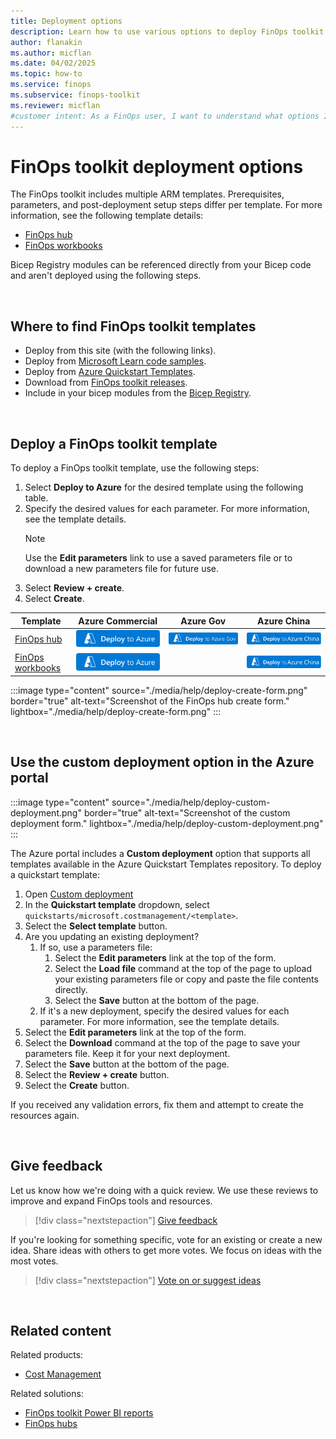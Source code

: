 ```yaml
---
title: Deployment options
description: Learn how to use various options to deploy FinOps toolkit solutions, including ARM templates, Bicep modules, and quickstart templates.
author: flanakin
ms.author: micflan
ms.date: 04/02/2025
ms.topic: how-to
ms.service: finops
ms.subservice: finops-toolkit
ms.reviewer: micflan
#customer intent: As a FinOps user, I want to understand what options I have to deploy FinOps toolkit tools.
---
```


<!-- markdownlint-disable-next-line MD025 -->
# FinOps toolkit deployment options

The FinOps toolkit includes multiple ARM templates. Prerequisites, parameters, and post-deployment setup steps differ per template. For more information, see the following template details:

- [FinOps hub](../hubs/template.md)
- [FinOps workbooks](../workbooks/finops-workbooks-overview.md)

Bicep Registry modules can be referenced directly from your Bicep code and aren't deployed using the following steps.

<br>

## Where to find FinOps toolkit templates

- Deploy from this site (with the following links).
- Deploy from [Microsoft Learn code samples](/samples/browse/?terms=finops).
- Deploy from [Azure Quickstart Templates](https://github.com/Azure/azure-quickstart-templates/tree/master/quickstarts/microsoft.costmanagement).
- Download from [FinOps toolkit releases](https://github.com/microsoft/finops-toolkit/releases).
- Include in your bicep modules from the [Bicep Registry](https://azure.github.io/bicep-registry-modules/#cost).

<br>

## Deploy a FinOps toolkit template

To deploy a FinOps toolkit template, use the following steps:

1. Select **Deploy to Azure** for the desired template using the following table.
2. Specify the desired values for each parameter. For more information, see the template details.
   > [!NOTE]
   > Use the **Edit parameters** link to use a saved parameters file or to download a new parameters file for future use.
3. Select **Review + create**.
4. Select **Create**.

| Template                                                      | Azure Commercial                                                                                                                                                                                                                                                                                                                                                                                                                                               | Azure Gov                                                                                                                                                                                                                                                                                                                                                                                                                                               | Azure China                                                                                                                                                                                                                                                                                                                                                                                                                                                             |
| ------------------------------------------------------------- | -------------------------------------------------------------------------------------------------------------------------------------------------------------------------------------------------------------------------------------------------------------------------------------------------------------------------------------------------------------------------------------------------------------------------------------------------------------- | ------------------------------------------------------------------------------------------------------------------------------------------------------------------------------------------------------------------------------------------------------------------------------------------------------------------------------------------------------------------------------------------------------------------------------------------------------- | ----------------------------------------------------------------------------------------------------------------------------------------------------------------------------------------------------------------------------------------------------------------------------------------------------------------------------------------------------------------------------------------------------------------------------------------------------------------------- |
| [FinOps hub](../hubs/finops-hubs-overview.md)                 | <a href="https://portal.azure.com/#create/Microsoft.Template/uri/https%3A%2F%2Fmicrosoft.github.io%2Ffinops-toolkit%2Fdeploy%2Ffinops-hub-latest.json/createUIDefinitionUri/https%3A%2F%2Fmicrosoft.github.io%2Ffinops-toolkit%2Fdeploy%2Ffinops-hub-latest.ui.json"><img alt="Deploy To Azure." src="https://raw.githubusercontent.com/Azure/azure-quickstart-templates/master/1-CONTRIBUTION-GUIDE/images/deploytoazure.svg?sanitize=true" /></a>            | <a href="https://portal.azure.us/#create/Microsoft.Template/uri/https%3A%2F%2Fmicrosoft.github.io%2Ffinops-toolkit%2Fdeploy%2Ffinops-hub-0.1.1.json/createUIDefinitionUri/https%3A%2F%2Fmicrosoft.github.io%2Ffinops-toolkit%2Fdeploy%2Ffinops-hub-0.1.1.ui.json"><img alt="Deploy to Azure Gov." src="https://raw.githubusercontent.com/Azure/azure-quickstart-templates/master/1-CONTRIBUTION-GUIDE/images/deploytoazuregov.svg?sanitize=true" /></a> | <a href="https://portal.azure.cn/#create/Microsoft.Template/uri/https%3A%2F%2Fmicrosoft.github.io%2Ffinops-toolkit%2Fdeploy%2Ffinops-hub-0.1.1.json/createUIDefinitionUri/https%3A%2F%2Fmicrosoft.github.io%2Ffinops-toolkit%2Fdeploy%2Ffinops-hub-0.1.1.ui.json"><img alt="Deploy To Azure China." src="https://raw.githubusercontent.com/Azure/azure-quickstart-templates/master/1-CONTRIBUTION-GUIDE/images/deploytoazurechina.svg?sanitize=true" /></a>             |
| [FinOps workbooks](../workbooks/finops-workbooks-overview.md) | <a href="https://portal.azure.com/#create/Microsoft.Template/uri/https%3A%2F%2Fmicrosoft.github.io%2Ffinops-toolkit%2Fdeploy%2Ffinops-workbooks-latest.json/createUIDefinitionUri/https%3A%2F%2Fmicrosoft.github.io%2Ffinops-toolkit%2Fdeploy%2Ffinops-workbooks-latest.ui.json"><img alt="Deploy To Azure" src="https://raw.githubusercontent.com/Azure/azure-quickstart-templates/master/1-CONTRIBUTION-GUIDE/images/deploytoazure.svg?sanitize=true" /></a> |                                                                                                                                                                                                                                                                                                                                                                                                                                                         | <a href="https://portal.azure.us/#create/Microsoft.Template/uri/https%3A%2F%2Fmicrosoft.github.io%2Ffinops-toolkit%2Fdeploy%2Ffinops-workbooks-latest.json/createUIDefinitionUri/https%3A%2F%2Fmicrosoft.github.io%2Ffinops-toolkit%2Fdeploy%2Ffinops-workbooks-latest.ui.json"><img alt="Deploy To Azure Gov " src="https://raw.githubusercontent.com/Azure/azure-quickstart-templates/master/1-CONTRIBUTION-GUIDE/images/deploytoazurechina.svg?sanitize=true" /></a> |

:::image type="content" source="./media/help/deploy-create-form.png" border="true" alt-text="Screenshot of the FinOps hub create form." lightbox="./media/help/deploy-create-form.png" :::

<br>

## Use the custom deployment option in the Azure portal

:::image type="content" source="./media/help/deploy-custom-deployment.png" border="true" alt-text="Screenshot of the custom deployment form." lightbox="./media/help/deploy-custom-deployment.png" :::

The Azure portal includes a **Custom deployment** option that supports all templates available in the Azure Quickstart Templates repository. To deploy a quickstart template:

1. Open [Custom deployment](https://portal.azure.com/#create/Microsoft.Template)
2. In the **Quickstart template** dropdown, select `quickstarts/microsoft.costmanagement/<template>`.
3. Select the **Select template** button.
4. <a name="edit-params"></a>Are you updating an existing deployment?
   1. If so, use a parameters file:
      1. Select the **Edit parameters** link at the top of the form.
      2. Select the **Load file** command at the top of the page to upload your existing parameters file or copy and paste the file contents directly.
      3. Select the **Save** button at the bottom of the page.
   2. If it's a new deployment, specify the desired values for each parameter. For more information, see the template details.
5. Select the **Edit parameters** link at the top of the form.
6. Select the **Download** command at the top of the page to save your parameters file. Keep it for your next deployment.
7. Select the **Save** button at the bottom of the page.
8. Select the **Review + create** button.
9. Select the **Create** button.

If you received any validation errors, fix them and attempt to create the resources again.

<br>

## Give feedback

Let us know how we're doing with a quick review. We use these reviews to improve and expand FinOps tools and resources.

> [!div class="nextstepaction"]
> [Give feedback](https://portal.azure.com/#view/HubsExtension/InProductFeedbackBlade/extensionName/FinOpsToolkit/cesQuestion/How%20easy%20or%20hard%20is%20it%20to%20use%20FinOps%20toolkit%20tools%20and%20resources%3F/cvaQuestion/How%20valuable%20is%20the%20FinOps%20toolkit%3F/surveyId/FTK0.9/bladeName/Toolkit/featureName/Help.Deploy)

If you're looking for something specific, vote for an existing or create a new idea. Share ideas with others to get more votes. We focus on ideas with the most votes.

> [!div class="nextstepaction"]
> [Vote on or suggest ideas](https://github.com/microsoft/finops-toolkit/issues?q=is%3Aissue+is%3Aopen+sort%3Areactions-%2B1-desc)

<br>

## Related content

Related products:

- [Cost Management](/azure/cost-management-billing/costs/)

Related solutions:

- [FinOps toolkit Power BI reports](../power-bi/reports.md)
- [FinOps hubs](../hubs/finops-hubs-overview.md)
